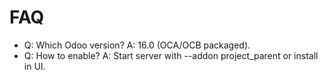 # FAQ

- Q: Which Odoo version? A: 16.0 (OCA/OCB packaged).
- Q: How to enable? A: Start server with --addon project_parent or install in UI.
